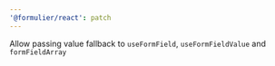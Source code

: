```yaml
---
'@formulier/react': patch
---
```


Allow passing value fallback to `useFormField`, `useFormFieldValue` and `formFieldArray`
